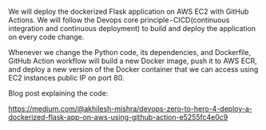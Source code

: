 We will deploy the dockerized Flask application on AWS EC2 with GitHub Actions. We will follow the Devops core principle - CICD(continuous integration and continuous deployment) to build and deploy the application on every code change. 

Whenever we change the Python code, its dependencies, and Dockerfile, GitHub Action workflow will build a new Docker image, push it to AWS ECR, and deploy a new version of the Docker container that we can access using EC2 instances public IP on port 80.

Blog post explaining the code: 

https://medium.com/@akhilesh-mishra/devops-zero-to-hero-4-deploy-a-dockerized-flask-app-on-aws-using-github-action-e5255fc4e0c9


